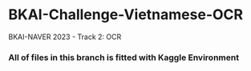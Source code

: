 # BKAI-Challenge-Vietnamese-OCR
BKAI-NAVER 2023 - Track 2: OCR
### All of files in this branch is fitted with Kaggle Environment
